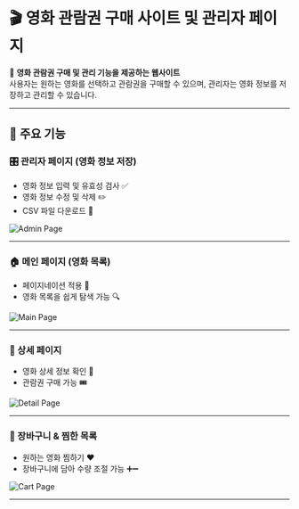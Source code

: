 # 🎬 영화 관람권 구매 사이트 및 관리자 페이지

📌 **영화 관람권 구매 및 관리 기능을 제공하는 웹사이트**  
사용자는 원하는 영화를 선택하고 관람권을 구매할 수 있으며, 관리자는 영화 정보를 저장하고 관리할 수 있습니다.

---

## 🚀 주요 기능

### 🎛 관리자 페이지 (영화 정보 저장)
- 영화 정보 입력 및 유효성 검사 ✅
- 영화 정보 수정 및 삭제 ✏️
- CSV 파일 다운로드 📂

![Admin Page](https://github.com/user-attachments/assets/7e749cce-21dd-4214-9880-960ff56217a9)

---

### 🏠 메인 페이지 (영화 목록)
- 페이지네이션 적용 📄
- 영화 목록을 쉽게 탐색 가능 🔍

![Main Page](https://github.com/user-attachments/assets/384dfab7-b55f-42d9-a773-d9b8a0d30d29)

---

### 🎥 상세 페이지
- 영화 상세 정보 확인 🔎
- 관람권 구매 가능 🎟

![Detail Page](https://github.com/user-attachments/assets/c6cd233a-c170-4410-9c6b-24ad4e5d53da)

---

### 🛒 장바구니 & 찜한 목록
- 원하는 영화 찜하기 ❤️
- 장바구니에 담아 수량 조절 가능 ➕➖

![Cart Page](https://github.com/user-attachments/assets/cff41c11-ab2f-47e4-a1e2-4444646b9dde)

---
